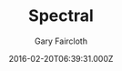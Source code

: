 ---
title: Spectral
github: 'https://github.com/arkadianriver/spectral'
demo: 'http://arkadianriver.github.io/spectral/'
author: Gary Faircloth
ssg:
  - Jekyll
cms:
  - No Cms
date: 2016-02-20T06:39:31.000Z
github_branch: master
description: >-
  A jekyll theme for the spectral template by html5up.net (@ajlkn). Demo:
  http://arkadianriver.github.io/spectral. How to jekyll:
  http://jekyllrb.com/docs/home/. If you intend to use this theme as a blog site
  with more than a few pages, have a look at my fork at
  https://github.com/arkadianriver/arkadianriver.com
stale: true
---